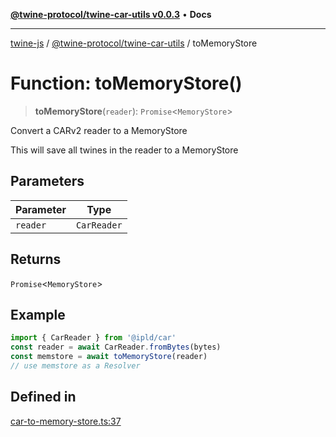 [**@twine-protocol/twine-car-utils v0.0.3**](../index.md) • **Docs**

***

[twine-js](../../../index.md) / [@twine-protocol/twine-car-utils](../index.md) / toMemoryStore

# Function: toMemoryStore()

> **toMemoryStore**(`reader`): `Promise`\<`MemoryStore`\>

Convert a CARv2 reader to a MemoryStore

This will save all twines in the reader to a MemoryStore

## Parameters

| Parameter | Type |
| ------ | ------ |
| `reader` | `CarReader` |

## Returns

`Promise`\<`MemoryStore`\>

## Example

```js
import { CarReader } from '@ipld/car'
const reader = await CarReader.fromBytes(bytes)
const memstore = await toMemoryStore(reader)
// use memstore as a Resolver
```

## Defined in

[car-to-memory-store.ts:37](https://github.com/twine-protocol/twine-js/blob/3800995f9c83f4f5711bcf3062ea754a1e4448ce/packages/twine-car-utils/src/car-to-memory-store.ts#L37)
